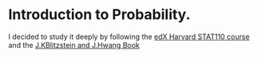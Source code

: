 # Introduction to Probability.

I decided to study it deeply by following the [edX Harvard STAT110 course](https://learning.edx.org/course/course-v1:HarvardX+STAT110x+2T2017/home) and the [J.KBlitzstein and J.Hwang Book](https://drive.google.com/file/d/1VmkAAGOYCTORq1wxSQqy255qLJjTNvBI/edit)
